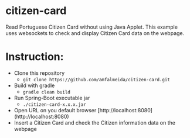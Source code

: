 # citizen-card

Read Portuguese Citizen Card without using Java Applet. This example uses websockets to check and display Citizen Card data on the webpage.

# Instruction:
+ Clone this repository
    + `git clone https://github.com/amfalmeida/citizen-card.git`
+ Build with gradle
    + `gradle clean build`
+ Run Spring-Boot executable jar
    + `./citizen-card-x.x.x.jar`
+ Open URL on you default browser [http://localhost:8080] (http://localhost:8080)
+ Insert a Citizen Card and check the Citizen information data on the webpage
